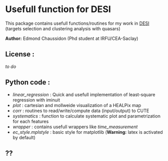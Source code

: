 # Usefull function for DESI

This package contains usefull functions/routines for my work in [DESI](https://www.desi.lbl.gov/) (targets selection and clustering analysis with quasars)

**Author:** Edmond Chaussidon (Phd student at IRFU/CEA-Saclay)

## License :

*to do*

## Python code :

  * *linear_regression* : Quick and usefull implementation of least-square regression with iminuit
  * *plot* : cartesian and mollweide visualization of a HEALPix map
  * *corr* : routines to read/write/compute data (input/output) to CUTE
  * *systematics* : function to calculate systematic plot and parametrization for each features
  * *wrapper* : contains usefull wrappers like *time_measurement*
  * *ec_style.mplstyle* : basic style for matplotlib (**Warning:** latex is activated by default)

## ??
